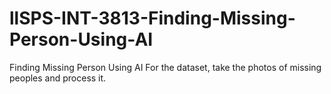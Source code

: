 # llSPS-INT-3813-Finding-Missing-Person-Using-AI
Finding Missing Person Using AI
For the dataset, take the photos of missing peoples and process it.
